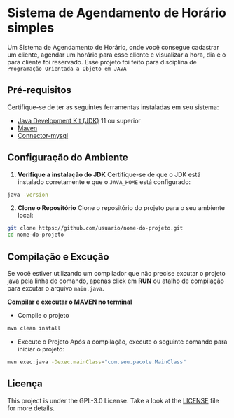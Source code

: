
# Sistema de Agendamento de Horário simples

Um Sistema de Agendamento de Horário, onde você consegue cadastrar um cliente, agendar um horário para esse cliente e visualizar a hora, dia e o para cliente foi reservado. 
Esse projeto foi feito para disciplina de `Programação Orientada a Objeto em JAVA`


## Pré-requisitos
Certifique-se de ter as seguintes ferramentas instaladas em seu sistema:

- [Java Development Kit (JDK)](https://www.oracle.com/java/technologies/javase-jdk11-downloads.html) 11 ou superior
- [Maven](https://maven.apache.org/install.html) 
- [Connector-mysql](https://mvnrepository.com/artifact/mysql/mysql-connector-java)

## Configuração do Ambiente
1. **Verifique a instalação do JDK**
Certifique-se de que o JDK está instalado corretamente e que o `JAVA_HOME` está configurado:
```sh
java -version
```

2. **Clone o Repositório**
Clone o repositório do projeto para o seu ambiente local:

```sh
git clone https://github.com/usuario/nome-do-projeto.git
cd nome-do-projeto
```
## Compilação e Excução
Se você estiver utilizando um compilador que não precise excutar o projeto java pela linha de comando, apenas click em **RUN** ou atalho de compilação para excutar o arquivo `main.java`.

**Compilar e executar o MAVEN no terminal**
- Compile o projeto
```sh
mvn clean install
```
- Execute o Projeto
Após a compilação, execute o seguinte comando para iniciar o projeto:

```sh
mvn exec:java -Dexec.mainClass="com.seu.pacote.MainClass"
```


## Licença
This project is under the GPL-3.0 License. Take a look at the [LICENSE](https://choosealicense.com/licenses/mit/) file for more details.